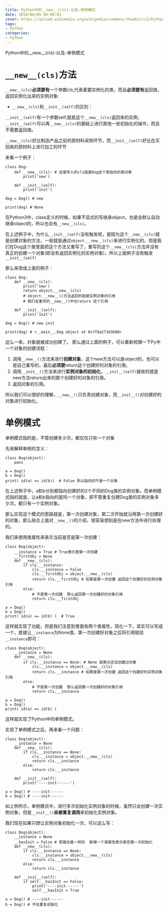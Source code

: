 ```yaml
---
title: Python中的__new__(cls)-以及-单例模式
date: 2018/06/09 00:00:01
cover: https://upload.wikimedia.org/wikipedia/commons/thumb/c/c3/Python-logo-notext.svg/1200px-Python-logo-notext.svg.png
tags: 
- Python
categories: 
- Python
---
```

Python中的__new__(cls)-以及-单例模式
<!--more-->

# `__new__(cls)`方法

`__new__(cls)`**必须要有**一个参数cls,代表着要实例化的类，而且**必须要有**返回值，返回实例化出来的实例对象.

- `__new__(cls)`和`__init__(self)`的区别：

`__init__(self)`有一个参数self,就是这个`__new__(cls)`返回来的实例，`__init__(self)`可以再`__new__(cls)`的基础上进行其他一些初始化的操作，而且不需要返回值。

`__new__(cls)`好比制造产品之前的原材料采购环节，而`__init__(self)`好比在买回来的原材料上进行加工的环节


来看一个例子：
```
class Dog:
    def __new__(cls): # 这里传入的cls就是Dog这个类指向的类对象
        print('new')
    
    def __init__(self):
        print('init')
    
dog = Dog() # new 

print(dog) # None

```

在Python3中，class定义的时候，如果不显式的写继承object，也是会默认自动继承object的，所以也会有`__new__(cls)`。

在上述例子中，为什么`__init__(self)`没有触发呢，是因为这个`__new__(cls)`就是创建对象的方法，一般就是通过`object.__new__(cls)`来进行实例化的，但是我们在Dog这个类里面把这个方法又重写了，重写的这个`__new__(cls)`方法并没有真正的创建一个对象(即没有返回实例化的实例对象)，所以上面例子没有触发`__init__(self)`

那么来改成上面的例子：

```
class Dog:
    def __new__(cls):
        print('new')
        return object.__new__(cls) 
        # object.__new__()方法返回的就是实例对象的引用  
        # 我们在重写的__new__()中也return 这个引用
    
    def __init__(self):
        print('init')
    
dog = Dog() # new init

print(dog) # <__main__.Dog object at 0x7f8a273d3b00>

```

这么一来，对象就被成功创建了。 那么通过上面的例子，可以重新梳理一下Py中一个对象的创建流程：

1. 调用`__new__()`方法来进行**创建对象**，这个new方法可以是object的，也可以是自己重写的，最后**必须要**return这个创建好的对象的引用。
2. 调用`__init__()`方法来进行**实例对象的初始化**，`__init__(self)`接收的就是new方法return出来的那个创建好的对象的引用。
3. 返回对象的引用。

所以我们可以很好的理解，`__new__()`只负责创建对象，而`__init__()`对创建好的对象进行初始化。

# 单例模式

单例模式指的是，不管创建多少次，都仅仅只有一个对象


先来解释单例的含义：

```
class Dog(object):
    pass

a = Dog()
b = Dog()
print( id(a) == id(b))  # False 所以指向的不是一个对象
```
在上述例子中，a和b分别都指向创建好的2个不同的Dog类的实例对象。而单例模式指的就是，让a和b指向的是同一个对象，即不管重复创建Dog类的实例对象多少次，都只有一个实例对象。

那么实现这个模式的思路就是，第一次创建对象，第二次开始就沿用第一次创建好的对象，那么结合上面对`__new__()`的介绍，很容易想到是在new方法中进行处理的。

我们来使用类属性来表示当前是否是第一次创建：

```
class Dog(object):
    __instance = True # True表示是第一次创建
    __firstObj = None
    def __new__(cls):
        if cls.__instance:
            cls.__instance = False
            cls.__firstObj = object.__new__(cls)
            return cls.__firstObj # 如果是第一次创建 返回这个创建好的实例对象引用
        else:
            # 不是第一次创建  那么返回第一次创建好的对象引用
            return cls.__firstObj   

a = Dog()
b = Dog()
print( id(a) == id(b) )  # True
```

这样就实现了功能，但是我们注意到里面有两个类属性，简化一下，其实可以写成一个，直接让`__instance`为None值，第一次创建好对象之后将引用赋给`__instance`即可：

```
class Dog(object):
    __instance = None
    def __new__(cls):
        if cls.__instance == None: # None 就表示还没创建过对象
            cls.__instance = object.__new__(cls)
            return cls.__instance # 如果是第一次创建 返回这个创建好的实例对象引用
        else:
            # 不是第一次创建  那么返回第一次创建好的对象引用
            return cls.__instance   

a = Dog()
b = Dog()
print( id(a) == id(b) ) 
```

这样就实现了Python中的单例模式。

实现了单例模式之后，再来看一个问题：

```
class Dog(object):
    __instance = None
    def __new__(cls):
        if cls.__instance == None:
            cls.__instance = object.__new__(cls)
            return cls.__instance
        else:
            return cls.__instance
    
    def __init__(self):
        print('----init------')

a = Dog() # ----init------
b = Dog() # ----init------
```
如上例所示，单例模式中，进行多次初始化实例对象的时候，虽然只会创建一次实例对象，但是`__init__()`**会被重复调用**来初始化实例对象。

我们现在如果只想让实例对象初始化一次，可以这么写：

```
class Dog(object):
    __instance = None
    __hasInit = False # 思路也是一样的  新增一个类属性表示是否第一次初始化
    def __new__(cls):
        if cls.__instance == None:
            cls.__instance = object.__new__(cls)
            return cls.__instance
        else:
            return cls.__instance
    
    def __init__(self):
        if self.__hasInit == False:
            print('----init------')
            self.__hasInit = True

a = Dog() # ----init------
b = Dog() # 不在重复初始化
```

